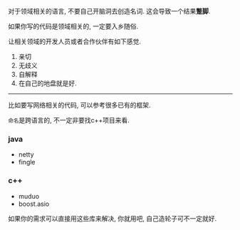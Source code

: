 对于领域相关的语言, 不要自己开脑洞去创造名词. 这会导致一个结果**蹩脚**.

如果你写的代码是领域相关的, 一定要入乡随俗.

让相关领域的开发人员或者合作伙伴有如下感觉.
1. 亲切
2. 无歧义
3. 自解释
4. 在自己的地盘就是好.

---

比如要写网络相关的代码, 可以参考很多已有的框架.

`命名`是跨语言的, 不一定非要找c++项目来看.

### java
- netty
- fingle

### c++
- muduo
- boost.asio

如果你的需求可以直接用这些库来解决, 你就用吧, 自己造轮子可不一定就好.


